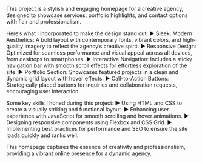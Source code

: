 This project is a stylish and engaging homepage for a creative agency, designed to showcase services, portfolio highlights, and contact options with flair and professionalism.

Here’s what I incorporated to make the design stand out:
▶ Sleek, Modern Aesthetics: A bold layout with contemporary fonts, vibrant colors, and high-quality imagery to reflect the agency’s creative spirit.
▶ Responsive Design: Optimized for seamless performance and visual appeal across all devices, from desktops to smartphones.
▶ Interactive Navigation: Includes a sticky navigation bar with smooth scroll effects for effortless exploration of the site.
▶ Portfolio Section: Showcases featured projects in a clean and dynamic grid layout with hover effects.
▶ Call-to-Action Buttons: Strategically placed buttons for inquiries and collaboration requests, encouraging user interaction.

Some key skills I honed during this project:
▶ Using HTML and CSS to create a visually striking and functional layout.
▶ Enhancing user experience with JavaScript for smooth scrolling and hover animations.
▶ Designing responsive components using Flexbox and CSS Grid.
▶ Implementing best practices for performance and SEO to ensure the site loads quickly and ranks well.

This homepage captures the essence of creativity and professionalism, providing a vibrant online presence for a dynamic agency.

